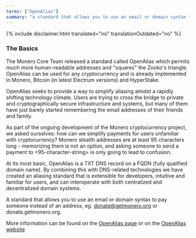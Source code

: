 ```yaml
---
terms: ["OpenAlias"]
summary: "a standard that allows you to use an email or domain syntax to pay someone instead of an address, eg. donate@getmonero.org or donate.getmonero.org"
---
```


{% include disclaimer.html translated="no" translationOutdated="no" %}
### The Basics

The Monero Core Team released a standard called OpenAlias which permits much more human-readable addresses and "squares" the Zooko's triangle. OpenAlias can be used for any cryptocurrency and is already implemented in Monero, Bitcoin (in latest Electrum versions) and HyperStake.

OpenAlias seeks to provide a way to simplify aliasing amidst a rapidly shifting technology climate. Users are trying to cross the bridge to private and cryptographically secure infrastructure and systems, but many of them have just barely started remembering the email addresses of their friends and family.

As part of the ongoing development of the Monero cryptocurrency project, we asked ourselves: how can we simplify payments for users unfamiliar with cryptocurrency? Monero stealth addresses are at least 95 characters long - memorizing them is not an option, and asking someone to send a payment to <95-character-string> is only going to lead to confusion.

At its most basic, OpenAlias is a TXT DNS record on a FQDN (fully qualified domain name). By combining this with DNS-related technologies we have created an aliasing standard that is extensible for developers, intuitive and familiar for users, and can interoperate with both centralized and decentralized domain systems.

A standard that allows you to use an email or domain syntax to pay someone instead of an address, eg. donate@getmonero.org or donate.getmonero.org.

More information can be found on the [OpenAlias page](/the-monero-project/) or on the [OpenAlias website](https://openalias.org)
